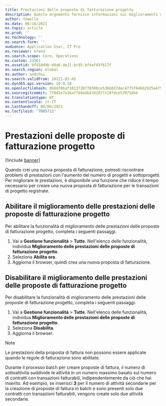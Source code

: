 ```yaml
---
title: Prestazioni delle proposte di fatturazione progetto
description: Questo argomento fornisce informazioni sui miglioramenti delle prestazioni delle proposte di fatturazione progetto.
author: Yowelle
ms.date: 06/16/2021
ms.topic: article
ms.prod: ''
ms.technology: ''
ms.search.form: ''
audience: Application User, IT Pro
ms.reviewer: kfend
ms.search.scope: Core, Operations
ms.custom: 23561
ms.assetid: bfd18d9b-d9a6-4e21-bc95-bf4af45f617f
ms.search.region: Global
ms.author: andchoi
ms.search.validFrom: 20121-03-05
ms.dyn365.ops.version: 10.0.18
ms.openlocfilehash: 8b6df8baf1013720778308ce536b037dec4775f040d2925a47508fb373900f81
ms.sourcegitcommit: 7f8d1e7a16af769adb43d1877c28fdce53975db8
ms.translationtype: HT
ms.contentlocale: it-IT
ms.lasthandoff: 08/06/2021
ms.locfileid: "7005711"
---
```

# <a name="project-invoice-proposal-performance"></a>Prestazioni delle proposte di fatturazione progetto

[!include [banner](../includes/banner.md)]

Quando crei una nuova proposta di fatturazione, potresti riscontrare problemi di prestazioni con l'aumento del numero di progetti e sottoprogetti. Per migliorare le prestazioni, è disponibile una funzione che riduce il tempo necessario per creare una nuova proposta di fatturazione per le transazioni di progetto registrate.

## <a name="enable-project-invoice-proposal-performance-enhancement"></a>Abilitare il miglioramento delle prestazioni delle proposte di fatturazione progetto
Per abilitare la funzionalità di miglioramento delle prestazioni delle proposte di fatturazione progetto, completa i seguenti passaggi.

1.  Vai a **Gestione funzionalità** > **Tutte**. Nell'elenco delle funzionalità, individua **Miglioramento delle prestazioni delle proposte di fatturazione progetto**.
2.  Seleziona **Abilita ora**.
3.  Aggiorna il browser, quindi crea una nuova proposta di fatturazione.

## <a name="turn-off-project-invoice-proposal-performance-enhancement"></a>Disabilitare il miglioramento delle prestazioni delle proposte di fatturazione progetto
Per disabilitare la funzionalità di miglioramento delle prestazioni delle proposte di fatturazione progetto, completa i seguenti passaggi.

1.  Vai a **Gestione funzionalità** > **Tutte**. Nell'elenco delle funzionalità, individua **Miglioramento delle prestazioni delle proposte di fatturazione progetto**.
2.  Seleziona **Disabilita**.
3.  Aggiorna il browser.

> [!NOTE]
> Le prestazioni della proposta di fattura non possono essere applicate quando le regole di fatturazione sono abilitate.
> 
> Durante il processo batch per creare proposte di fattura, il numero di sottoattività suddivide le attività in un numero massimo basato sul numero di contratti con transazioni fatturabili, indipendentemente da ciò che hai inserito. Ad esempio, se inserisci **3** per il numero di attività secondarie per la creazione di proposte di fattura in batch e sono presenti solo due contratti con transazioni fatturabili, vengono create solo due attività secondarie.
